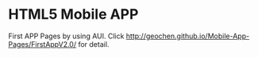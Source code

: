 # HTML5 Mobile APP
First APP Pages by using AUI.
Click http://geochen.github.io/Mobile-App-Pages/FirstAppV2.0/ for detail.

